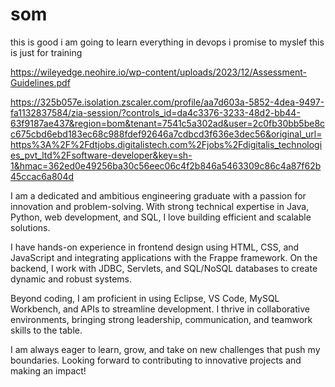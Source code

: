 # som

this is good i am going to learn everything in devops i promise to myslef
this is just for training

https://wileyedge.neohire.io/wp-content/uploads/2023/12/Assessment-Guidelines.pdf


https://325b057e.isolation.zscaler.com/profile/aa7d603a-5852-4dea-9497-fa1132837584/zia-session/?controls_id=da4c3376-3233-48d2-bb44-63f9187ae437&region=bom&tenant=7541c5a302ad&user=2c0fb30bb5be8cc675cbd6ebd183ec68c988fdef92646a7cdbcd3f636e3dec56&original_url=https%3A%2F%2Fdtjobs.digitalistech.com%2Fjobs%2Fdigitalis_technologies_pvt_ltd%2Fsoftware-developer&key=sh-1&hmac=362ed0e49256ba30c56eec06c4f2b846a5463309c86c4a87f62b45ccac6a804d



I am a dedicated and ambitious engineering graduate with a passion for innovation and problem-solving. With strong technical expertise in Java, Python, web development, and SQL, I love building efficient and scalable solutions.

I have hands-on experience in frontend design using HTML, CSS, and JavaScript and integrating applications with the Frappe framework. On the backend, I work with JDBC, Servlets, and SQL/NoSQL databases to create dynamic and robust systems.

Beyond coding, I am proficient in using Eclipse, VS Code, MySQL Workbench, and APIs to streamline development. I thrive in collaborative environments, bringing strong leadership, communication, and teamwork skills to the table.

I am always eager to learn, grow, and take on new challenges that push my boundaries. Looking forward to contributing to innovative projects and making an impact!
